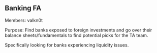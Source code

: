 ## Banking FA

Members: 
valkn0t

Purpose: 
Find banks exposed to foreign investments and go over their balance sheets/fundamentals to find potential picks for the TA team. 

Specifically looking for banks experiencing liquidity issues. 
